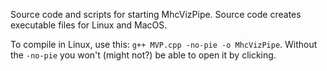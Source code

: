 Source code and scripts for starting MhcVizPipe. Source code creates executable files for Linux and MacOS.

To compile in Linux, use this: `g++ MVP.cpp -no-pie -o MhcVizPipe`.
Without the `-no-pie` you won't (might not?) be able to open it by clicking.
